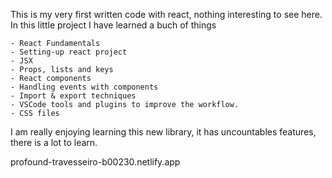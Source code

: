 This is my very first written code with react, nothing interesting to see here. In this little project I have learned a buch of things

    - React Fundamentals 
    - Setting-up react project
    - JSX
    - Props, lists and keys
    - React components
    - Handling events with components
    - Import & export techniques
    - VSCode tools and plugins to improve the workflow.
    - CSS files
    
I am really enjoying learning this new library, it has uncountables features, there is a lot to learn.

profound-travesseiro-b00230.netlify.app
